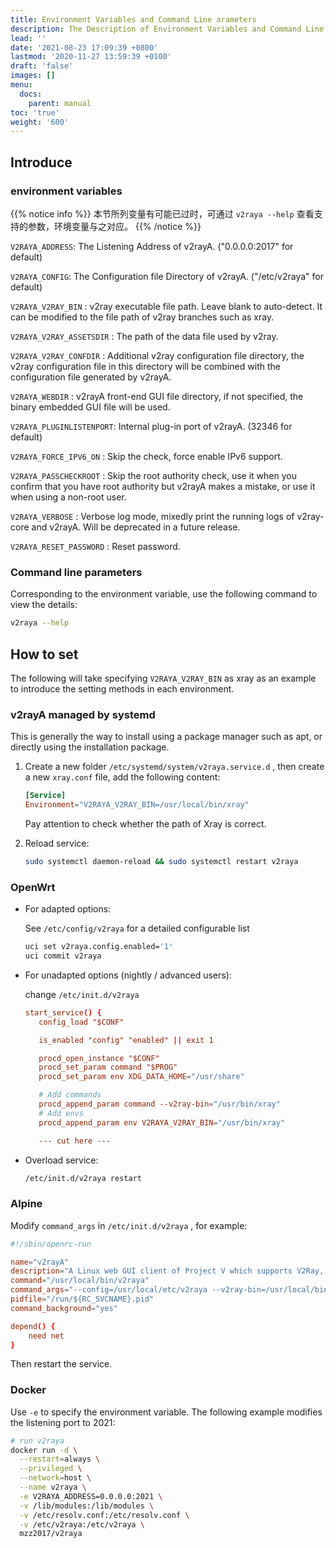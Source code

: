 ```yaml
---
title: Environment Variables and Command Line arameters
description: The Description of Environment Variables and Command Line arameters of v2rayA
lead: ''
date: '2021-08-23 17:09:39 +0800'
lastmod: '2020-11-27 13:59:39 +0100'
draft: 'false'
images: []
menu:
  docs:
    parent: manual
toc: 'true'
weight: '600'
---
```


## Introduce

### environment variables

{{% notice info %}} 本节所列变量有可能已过时，可通过 `v2raya --help` 查看支持的参数，环境变量与之对应。 {{% /notice %}}

`V2RAYA_ADDRESS`: The Listening Address of v2rayA. ("0.0.0.0:2017" for default)

`V2RAYA_CONFIG`: The Configuration file Directory of v2rayA. ("/etc/v2raya" for default)

`V2RAYA_V2RAY_BIN` : v2ray executable file path. Leave blank to auto-detect. It can be modified to the file path of v2ray branches such as xray.

`V2RAYA_V2RAY_ASSETSDIR` : The path of the data file used by v2ray.

`V2RAYA_V2RAY_CONFDIR` : Additional v2ray configuration file directory, the v2ray configuration file in this directory will be combined with the configuration file generated by v2rayA.

`V2RAYA_WEBDIR` : v2rayA front-end GUI file directory, if not specified, the binary embedded GUI file will be used.

`V2RAYA_PLUGINLISTENPORT`: Internal plug-in port of v2rayA. (32346 for default)

`V2RAYA_FORCE_IPV6_ON` : Skip the check, force enable IPv6 support.

`V2RAYA_PASSCHECKROOT` : Skip the root authority check, use it when you confirm that you have root authority but v2rayA makes a mistake, or use it when using a non-root user.

`V2RAYA_VERBOSE` : Verbose log mode, mixedly print the running logs of v2ray-core and v2rayA. Will be deprecated in a future release.

`V2RAYA_RESET_PASSWORD` : Reset password.

### Command line parameters

Corresponding to the environment variable, use the following command to view the details:

```bash
v2raya --help
```

## How to set

The following will take specifying `V2RAYA_V2RAY_BIN` as xray as an example to introduce the setting methods in each environment.

### v2rayA managed by systemd

This is generally the way to install using a package manager such as apt, or directly using the installation package.

1. Create a new folder `/etc/systemd/system/v2raya.service.d` , then create a new `xray.conf` file, add the following content:

    ```conf
    [Service]
    Environment="V2RAYA_V2RAY_BIN=/usr/local/bin/xray"
    ```

    Pay attention to check whether the path of Xray is correct.

2. Reload service:

    ```bash
    sudo systemctl daemon-reload && sudo systemctl restart v2raya
    ```

### OpenWrt

- For adapted options:

    See `/etc/config/v2raya` for a detailed configurable list

    ```bash
    uci set v2raya.config.enabled='1'
    uci commit v2raya
    ```

- For unadapted options (nightly / advanced users):

    change `/etc/init.d/v2raya`

    ```conf
    start_service() {
       config_load "$CONF"

       is_enabled "config" "enabled" || exit 1

       procd_open_instance "$CONF"
       procd_set_param command "$PROG"
       procd_set_param env XDG_DATA_HOME="/usr/share"

       # Add commands
       procd_append_param command --v2ray-bin="/usr/bin/xray"
       # Add envs
       procd_append_param env V2RAYA_V2RAY_BIN="/usr/bin/xray"

       --- cut here ---
    ```

- Overload service:

    ```bash
    /etc/init.d/v2raya restart
    ```

### Alpine

Modify `command_args` in `/etc/init.d/v2raya` , for example:

```conf
#!/sbin/openrc-run

name="v2rayA"
description="A Linux web GUI client of Project V which supports V2Ray, Xray, SS, SSR, Trojan and Pingtunnel"
command="/usr/local/bin/v2raya"
command_args="--config=/usr/local/etc/v2raya --v2ray-bin=/usr/local/bin/xray"
pidfile="/run/${RC_SVCNAME}.pid"
command_background="yes"

depend() {
    need net
}
```

Then restart the service.

### Docker

Use `-e` to specify the environment variable. The following example modifies the listening port to 2021:

```bash
# run v2raya
docker run -d \
  --restart=always \
  --privileged \
  --network=host \
  --name v2raya \
  -e V2RAYA_ADDRESS=0.0.0.0:2021 \
  -v /lib/modules:/lib/modules \
  -v /etc/resolv.conf:/etc/resolv.conf \
  -v /etc/v2raya:/etc/v2raya \
  mzz2017/v2raya
```
